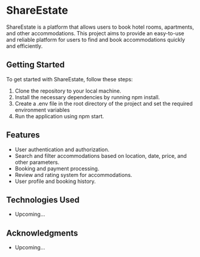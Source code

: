# **ShareEstate**

ShareEstate is a platform that allows users to book hotel rooms, apartments, and other accommodations. This project aims to provide an easy-to-use and reliable platform for users to find and book accommodations quickly and efficiently.

## **Getting Started**

To get started with ShareEstate, follow these steps:

1. Clone the repository to your local machine.
2. Install the necessary dependencies by running npm install.
3. Create a .env file in the root directory of the project and set the required environment variables
4. Run the application using npm start.

## **Features**

- User authentication and authorization.
- Search and filter accommodations based on location, date, price, and other parameters.
- Booking and payment processing.
- Review and rating system for accommodations.
- User profile and booking history.

## **Technologies Used**

- Upcoming...

## **Acknowledgments**

- Upcoming...